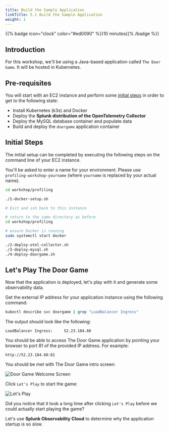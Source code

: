 ```yaml
---
title: Build the Sample Application
linkTitle: 5.1 Build the Sample Application
weight: 1
---
```


{{% badge icon="clock" color="#ed0090" %}}10 minutes{{% /badge %}}

## Introduction

For this workshop, we'll be using a Java-based application called `The Door Game`.  It will be hosted in Kubernetes.

## Pre-requisites

You will start with an EC2 instance and perform some [initial steps](#initial-steps) in order to get to the following state:

* Install Kubernetes (k3s) and Docker
* Deploy the **Splunk distribution of the OpenTelemetry Collector**
* Deploy the MySQL database container and populate data
* Build and deploy the `doorgame` application container

## Initial Steps

The initial setup can be completed by executing the following steps on the command line of your EC2 instance.

You'll be asked to enter a name for your environment.  Please use `profiling-workshop-yourname` (where `yourname` is replaced by your actual name).

``` bash
cd workshop/profiling

./1-docker-setup.sh

# Exit and ssh back to this instance

# return to the same directory as before 
cd workshop/profiling

# ensure Docker is running 
sudo systemctl start docker

./2-deploy-otel-collector.sh
./3-deploy-mysql.sh
./4-deploy-doorgame.sh
```

## Let's Play The Door Game

Now that the application is deployed, let's play with it and generate some observability data.

Get the external IP address for your application instance using the following command:

```` bash
kubectl describe svc doorgame | grep "LoadBalancer Ingress"
````

The output should look like the following:

```` text
LoadBalancer Ingress:     52.23.184.60
````

You should be able to access The Door Game application by pointing your browser to port 81 of the provided IP address.  For example:

```` text
http://52.23.184.60:81
````

You should be met with The Door Game intro screen:

![Door Game Welcome Screen](../images/door_game_initial_screen.png)

Click `Let's Play` to start the game: 

![Let's Play](../images/lets_play.png)

Did you notice that it took a long time after clicking `Let's Play` before we could actually start playing the game?   

Let's use **Splunk Observability Cloud** to determine why the application startup is so slow. 
